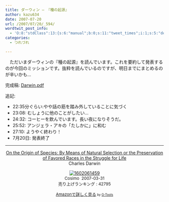 ```yaml
---
title: ダーウィン – 『種の起源』
author: kazu634
date: 2007-07-20
url: /2007/07/20/_594/
wordtwit_post_info:
  - 'O:8:"stdClass":13:{s:6:"manual";b:0;s:11:"tweet_times";i:1;s:5:"delay";i:0;s:7:"enabled";i:1;s:10:"separation";s:2:"60";s:7:"version";s:3:"3.7";s:14:"tweet_template";b:0;s:6:"status";i:2;s:6:"result";a:0:{}s:13:"tweet_counter";i:2;s:13:"tweet_log_ids";a:1:{i:0;i:3071;}s:9:"hash_tags";a:0:{}s:8:"accounts";a:1:{i:0;s:7:"kazu634";}}'
categories:
  - つれづれ

---
```

<div class="section">
<p>
    　ただいまダーウィンの『種の起源』を読んでいます。これを要約して発表するのが今回のミッションです。抜粋を読んでいるのですが、明日までにまとめるのが辛いかも…
</p>
  
<p>
    完成稿: <a href="http://www.k3.dion.ne.jp/%7Esimoom/Darwin.pdf" onclick="__gaTracker('send', 'pageview', 'http://www.k3.dion.ne.jp/%7Esimoom/Darwin.pdf');" target="blank">Darwin.pdf</a>
</p>
  
<p>
    追記:
</p>
  
<ul>
<li>
      22:35分ぐらい:やや話の筋を踏み外していることに気づく
</li>
<li>
      23:08: むしょうに他のことがしたい…
</li>
<li>
      24:32: コーヒーを飲んでいます。長い夜になりそうだ。
</li>
<li>
      25:52: アンジェラ・アキの「たしかに」に和む
</li>
<li>
      27:10: ようやく終わり！
</li>
<li>
      7月20日: 発表終了
</li>
</ul>
  
<hr />
  
<center>
<a href="https://www.amazon.co.jp/exec/obidos/ASIN/1602061459/goodpic-22/" onclick="__gaTracker('send', 'event', 'outbound-article', 'https://www.amazon.co.jp/exec/obidos/ASIN/1602061459/goodpic-22/', 'On the Origin of Species: By Means of Natural Selection or the Preservation of Favored Races in the Struggle for Life');" target="_top">On the Origin of Species: By Means of Natural Selection or the Preservation of Favored Races in the Struggle for Life</a><br />Charles Darwin </p> 
    
<p>
<a href="https://www.amazon.co.jp/exec/obidos/ASIN/1602061459/goodpic-22/" onclick="__gaTracker('send', 'event', 'outbound-article', 'https://www.amazon.co.jp/exec/obidos/ASIN/1602061459/goodpic-22/', '');" target="_top"><img alt="1602061459" src="http://ec1.images-amazon.com/images/I/214gdQGdZuL.jpg" border="0" /></a><br /><font size="-1">Cosimo&#160; 2007-03-31<br />売り上げランキング : 42795</p> 
      
<p>
<a href="https://www.amazon.co.jp/exec/obidos/ASIN/1602061459/goodpic-22/" onclick="__gaTracker('send', 'event', 'outbound-article', 'https://www.amazon.co.jp/exec/obidos/ASIN/1602061459/goodpic-22/', 'Amazonで詳しく見る');" target="_top">Amazonで詳しく見る</a></font><font size="-2"> by <a href="http://www.goodpic.com/mt/aws/index.html" onclick="__gaTracker('send', 'event', 'outbound-article', 'http://www.goodpic.com/mt/aws/index.html', 'G-Tools');">G-Tools</a></font></center> </div>
